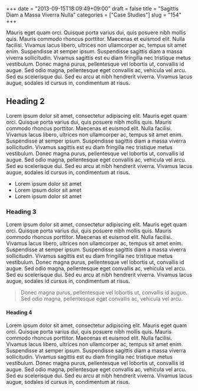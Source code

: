 +++
date = "2013-09-15T18:09:49+09:00"
draft = false
title = "Sagittis Diam a Massa Viverra Nulla"
categories = ["Case Studies"]
slug = "154"
+++

Mauris eget quam orci. Quisque porta varius dui, quis posuere nibh mollis quis. Mauris commodo rhoncus porttitor. Maecenas et euismod elit. Nulla facilisi. Vivamus lacus libero, ultrices non ullamcorper ac, tempus sit amet enim. Suspendisse at semper ipsum. Suspendisse sagittis diam a massa viverra sollicitudin. Vivamus sagittis est eu diam fringilla nec tristique metus vestibulum. Donec magna purus, pellentesque vel lobortis ut, convallis id augue. Sed odio magna, pellentesque eget convallis ac, vehicula vel arcu. Sed eu scelerisque dui. Sed eu arcu at nibh hendrerit viverra. Vivamus lacus augue, sodales id cursus in, condimentum at risus.

<h2>Heading 2</h2>
Lorem ipsum dolor sit amet, consectetur adipiscing elit. Mauris eget quam orci. Quisque porta varius dui, quis posuere nibh mollis quis. Mauris commodo rhoncus porttitor. Maecenas et euismod elit. Nulla facilisi. Vivamus lacus libero, ultrices non ullamcorper ac, tempus sit amet enim. Suspendisse at semper ipsum. Suspendisse sagittis diam a massa viverra sollicitudin. Vivamus sagittis est eu diam fringilla nec tristique metus vestibulum. Donec magna purus, pellentesque vel lobortis ut, convallis id augue. Sed odio magna, pellentesque eget convallis ac, vehicula vel arcu. Sed eu scelerisque dui. Sed eu arcu at nibh hendrerit viverra. Vivamus lacus augue, sodales id cursus in, condimentum at risus.


<ul>
	<li>Lorem ipsum dolor sit amet</li>
	<li>Lorem ipsum dolor sit amet</li>
	<li>Lorem ipsum dolor sit amet</li>
</ul>

<h3>Heading 3</h3>
Lorem ipsum dolor sit amet, consectetur adipiscing elit. Mauris eget quam orci. Quisque porta varius dui, quis posuere nibh mollis quis. Mauris commodo rhoncus porttitor. Maecenas et euismod elit. Nulla facilisi. Vivamus lacus libero, ultrices non ullamcorper ac, tempus sit amet enim. Suspendisse at semper ipsum. Suspendisse sagittis diam a massa viverra sollicitudin. Vivamus sagittis est eu diam fringilla nec tristique metus vestibulum. Donec magna purus, pellentesque vel lobortis ut, convallis id augue. Sed odio magna, pellentesque eget convallis ac, vehicula vel arcu. Sed eu scelerisque dui. Sed eu arcu at nibh hendrerit viverra. Vivamus lacus augue, sodales id cursus in, condimentum at risus.

<blockquote>Donec magna purus, pellentesque vel lobortis ut, convallis id augue. Sed odio magna, pellentesque eget convallis ac, vehicula vel arcu. </blockquote>

<h4>Heading 4</h4>
Lorem ipsum dolor sit amet, consectetur adipiscing elit. Mauris eget quam orci. Quisque porta varius dui, quis posuere nibh mollis quis. Mauris commodo rhoncus porttitor. Maecenas et euismod elit. Nulla facilisi. Vivamus lacus libero, ultrices non ullamcorper ac, tempus sit amet enim. Suspendisse at semper ipsum. Suspendisse sagittis diam a massa viverra sollicitudin. Vivamus sagittis est eu diam fringilla nec tristique metus vestibulum. Donec magna purus, pellentesque vel lobortis ut, convallis id augue. Sed odio magna, pellentesque eget convallis ac, vehicula vel arcu. Sed eu scelerisque dui. Sed eu arcu at nibh hendrerit viverra. Vivamus lacus augue, sodales id cursus in, condimentum at risus.

